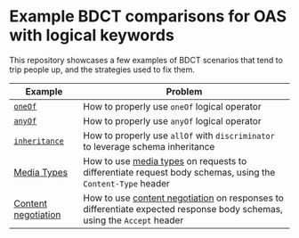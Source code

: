 # Example BDCT comparisons for OAS with logical keywords 

This repository showcases a few examples of BDCT scenarios that tend to trip people up, and the strategies used to fix them.

| Example | Problem | 
|---------|---------|
| [`oneOf`](./examples/oneOf) | How to properly use `oneOf` logical operator |
| [`anyOf`](./examples/anyOf) | How to properly use `anyOf` logical operator |
| [`inheritance`](./examples/inheritance) | How to properly use `allOf` with `discriminator` to leverage schema inheritance |
| [Media Types](./examples/mediaTypes) | How to use [media types](https://developer.mozilla.org/en-US/docs/Web/HTTP/Basics_of_HTTP/MIME_types) on requests to differentiate request body schemas, using the `Content-Type` header |
| [Content negotiation](./examples/contentNegotiation) | How to use [content negotiation](https://developer.mozilla.org/en-US/docs/Web/HTTP/Content_negotiation) on responses to differentiate expected response body schemas, using the `Accept` header |